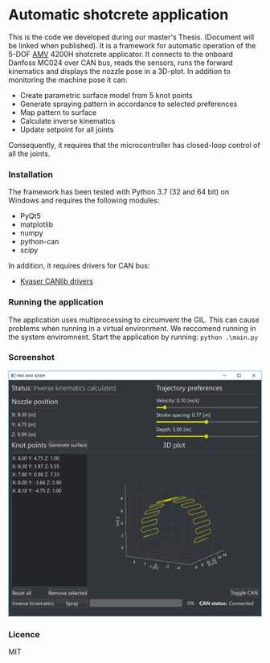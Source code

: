 # Automatic shotcrete application

This is the code we developed during our master's Thesis. (Document will be linked when published). It is a framework for automatic operation of the 5-DOF [AMV][amv] 4200H shotcrete applicator. It connects to the onboard Danfoss MC024 over CAN bus, reads the sensors, runs the forward kinematics and displays the nozzle pose in a 3D-plot. In addition to monitoring the machine pose it can:

- Create parametric surface model from 5 knot points
- Generate spraying pattern in accordance to selected preferences
- Map pattern to surface
- Calculate inverse kinematics
- Update setpoint for all joints

Consequently, it requires that the microcontroller has closed-loop control of all the joints.


### Installation
The framework has been tested with Python 3.7 (32 and 64 bit) on Windows and requires the following modules:

  - PyQt5
  - matplotlib
  - numpy
  - python-can
  - scipy

In addition, it requires drivers for CAN bus:
  - [Kvaser CANlib drivers][kvaser]


### Running the application
The application uses multiprocessing to circumvent the GIL. This can cause problems when running in a virtual environment. We reccomend running in the system enviromnent. Start the application by running: `python .\main.py`

### Screenshot
![](readme_assets/screenshot.png?raw=true)

### Licence
MIT


   [amv]: <http://www.amv.as/en/>
   [kvaser]: <https://www.kvaser.com/download/>
